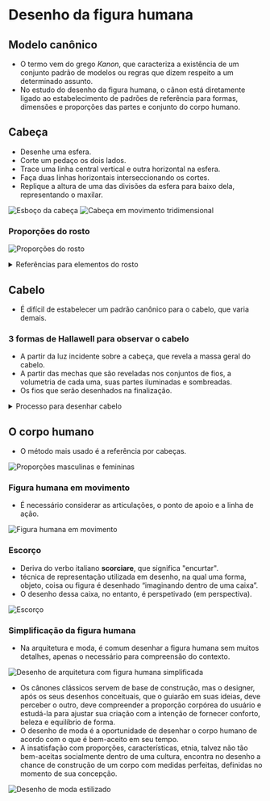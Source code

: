<!-- markdownlint-disable MD033 -->
# Desenho da figura humana

## Modelo canônico

- O termo vem do grego *Kanon*, que caracteriza a existência de um conjunto padrão de modelos ou regras que dizem respeito a um determinado assunto.
- No estudo do desenho da figura humana, o cânon está diretamente ligado ao estabelecimento de padrões de referência para formas, dimensões e proporções das partes e conjunto do corpo humano.

## Cabeça

- Desenhe uma esfera.
- Corte um pedaço os dois lados.
- Trace uma linha central vertical e outra horizontal na esfera.
- Faça duas linhas horizontais interseccionando os cortes.
- Replique a altura de uma das divisões da esfera para baixo dela, representando o maxilar.

![Esboço da cabeça](images/head-1.png)
![Cabeça em movimento tridimensional](images/head-2.png)

### Proporções do rosto

![Proporções do rosto](images/head-3.png)

<details>
<summary>Referências para elementos do rosto</summary>

![Olhos, nariz e boca](images/face-1.png)
![Globo ocular, olhos e boca](images/face-2.png)
![Nariz e orelhas](images/face-3.png)
![Boca](images/face-4.png)

</details>

## Cabelo

- É difícil de estabelecer um padrão canônico para o cabelo, que varia demais.

### 3 formas de Hallawell para observar o cabelo

- A partir da luz incidente sobre a cabeça, que revela a massa geral do cabelo.
- A partir das mechas que são reveladas nos conjuntos de fios, a volumetria de cada uma, suas partes iluminadas e sombreadas.
- Os fios que serão desenhados na finalização.

<details>
<summary>Processo para desenhar cabelo</summary>

![3 cabelos diferentes](images/hair-1.jpg)
![Cabelo feminino ondulado](images/hair-2.png)

</details>

## O corpo humano

- O método mais usado é a referência por cabeças.

![Proporções masculinas e femininas](images/body-1.png)

### Figura humana em movimento

- É necessário considerar as articulações, o ponto de apoio e a linha de ação.

![Figura humana em movimento](images/movement-1.png)

### Escorço

- Deriva do verbo italiano **scorciare**, que significa "encurtar".
- técnica de representação utilizada em desenho, na qual uma forma, objeto, coisa ou figura é desenhado “imaginando dentro de uma caixa”.
- O desenho dessa caixa, no entanto, é perspetivado (em perspectiva).

![Escorço](images/movement-2.png)

### Simplificação da figura humana

- Na arquitetura e moda, é comum desenhar a figura humana sem muitos detalhes, apenas o necessário para compreensão do contexto.

![Desenho de arquitetura com figura humana simplificada](images/simplification-1.png)

- Os cânones clássicos servem de base de construção, mas o designer, após os seus desenhos conceituais, que o guiarão em suas ideias, deve perceber o outro, deve compreender a proporção corpórea do usuário e estudá-la para ajustar sua criação com a intenção de fornecer conforto, beleza e equilíbrio de forma.
- O desenho de moda é a oportunidade de desenhar o corpo humano de acordo com o que é bem-aceito em seu tempo.
- A insatisfação com proporções, características, etnia, talvez não tão bem-aceitas socialmente dentro de uma cultura, encontra no desenho a chance de construção de um corpo com medidas perfeitas, definidas no momento de sua concepção.

![Desenho de moda estilizado](images/simplification-2.png)

